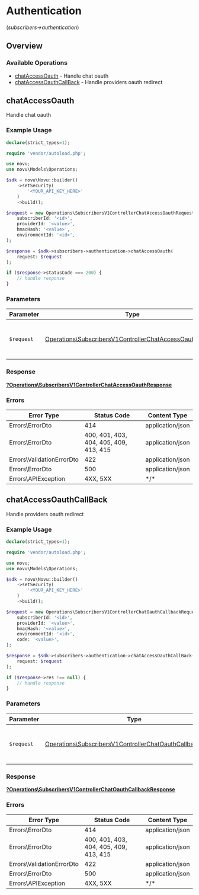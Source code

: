 # Authentication
(*subscribers->authentication*)

## Overview

### Available Operations

* [chatAccessOauth](#chataccessoauth) - Handle chat oauth
* [chatAccessOauthCallBack](#chataccessoauthcallback) - Handle providers oauth redirect

## chatAccessOauth

Handle chat oauth

### Example Usage

```php
declare(strict_types=1);

require 'vendor/autoload.php';

use novu;
use novu\Models\Operations;

$sdk = novu\Novu::builder()
    ->setSecurity(
        '<YOUR_API_KEY_HERE>'
    )
    ->build();

$request = new Operations\SubscribersV1ControllerChatAccessOauthRequest(
    subscriberId: '<id>',
    providerId: '<value>',
    hmacHash: '<value>',
    environmentId: '<id>',
);

$response = $sdk->subscribers->authentication->chatAccessOauth(
    request: $request
);

if ($response->statusCode === 200) {
    // handle response
}
```

### Parameters

| Parameter                                                                                                                            | Type                                                                                                                                 | Required                                                                                                                             | Description                                                                                                                          |
| ------------------------------------------------------------------------------------------------------------------------------------ | ------------------------------------------------------------------------------------------------------------------------------------ | ------------------------------------------------------------------------------------------------------------------------------------ | ------------------------------------------------------------------------------------------------------------------------------------ |
| `$request`                                                                                                                           | [Operations\SubscribersV1ControllerChatAccessOauthRequest](../../Models/Operations/SubscribersV1ControllerChatAccessOauthRequest.md) | :heavy_check_mark:                                                                                                                   | The request object to use for the request.                                                                                           |

### Response

**[?Operations\SubscribersV1ControllerChatAccessOauthResponse](../../Models/Operations/SubscribersV1ControllerChatAccessOauthResponse.md)**

### Errors

| Error Type                             | Status Code                            | Content Type                           |
| -------------------------------------- | -------------------------------------- | -------------------------------------- |
| Errors\ErrorDto                        | 414                                    | application/json                       |
| Errors\ErrorDto                        | 400, 401, 403, 404, 405, 409, 413, 415 | application/json                       |
| Errors\ValidationErrorDto              | 422                                    | application/json                       |
| Errors\ErrorDto                        | 500                                    | application/json                       |
| Errors\APIException                    | 4XX, 5XX                               | \*/\*                                  |

## chatAccessOauthCallBack

Handle providers oauth redirect

### Example Usage

```php
declare(strict_types=1);

require 'vendor/autoload.php';

use novu;
use novu\Models\Operations;

$sdk = novu\Novu::builder()
    ->setSecurity(
        '<YOUR_API_KEY_HERE>'
    )
    ->build();

$request = new Operations\SubscribersV1ControllerChatOauthCallbackRequest(
    subscriberId: '<id>',
    providerId: '<value>',
    hmacHash: '<value>',
    environmentId: '<id>',
    code: '<value>',
);

$response = $sdk->subscribers->authentication->chatAccessOauthCallBack(
    request: $request
);

if ($response->res !== null) {
    // handle response
}
```

### Parameters

| Parameter                                                                                                                                | Type                                                                                                                                     | Required                                                                                                                                 | Description                                                                                                                              |
| ---------------------------------------------------------------------------------------------------------------------------------------- | ---------------------------------------------------------------------------------------------------------------------------------------- | ---------------------------------------------------------------------------------------------------------------------------------------- | ---------------------------------------------------------------------------------------------------------------------------------------- |
| `$request`                                                                                                                               | [Operations\SubscribersV1ControllerChatOauthCallbackRequest](../../Models/Operations/SubscribersV1ControllerChatOauthCallbackRequest.md) | :heavy_check_mark:                                                                                                                       | The request object to use for the request.                                                                                               |

### Response

**[?Operations\SubscribersV1ControllerChatOauthCallbackResponse](../../Models/Operations/SubscribersV1ControllerChatOauthCallbackResponse.md)**

### Errors

| Error Type                             | Status Code                            | Content Type                           |
| -------------------------------------- | -------------------------------------- | -------------------------------------- |
| Errors\ErrorDto                        | 414                                    | application/json                       |
| Errors\ErrorDto                        | 400, 401, 403, 404, 405, 409, 413, 415 | application/json                       |
| Errors\ValidationErrorDto              | 422                                    | application/json                       |
| Errors\ErrorDto                        | 500                                    | application/json                       |
| Errors\APIException                    | 4XX, 5XX                               | \*/\*                                  |